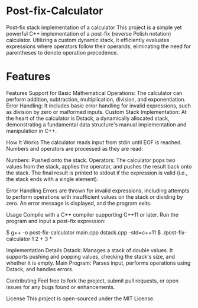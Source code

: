 # Post-fix-Calculator
Post-fix stack implementation of a calculator
This project is a simple yet powerful C++ implementation of a post-fix (reverse Polish notation) calculator. Utilizing a custom dynamic stack, it efficiently evaluates expressions where operators follow their operands, eliminating the need for parentheses to denote operation precedence.
# Features
Features
Support for Basic Mathematical Operations: The calculator can perform addition, subtraction, multiplication, division, and exponentiation.
Error Handling: It includes basic error handling for invalid expressions, such as division by zero or malformed inputs.
Custom Stack Implementation: At the heart of the calculator is Dstack, a dynamically allocated stack, demonstrating a fundamental data structure's manual implementation and manipulation in C++.

How It Works
The calculator reads input from stdin until EOF is reached. Numbers and operators are processed as they are read:

Numbers: Pushed onto the stack.
Operators: The calculator pops two values from the stack, applies the operator, and pushes the result back onto the stack.
The final result is printed to stdout if the expression is valid (i.e., the stack ends with a single element).

Error Handling
Errors are thrown for invalid expressions, including attempts to perform operations with insufficient values on the stack or dividing by zero. An error message is displayed, and the program exits.

Usage
Compile with a C++ compiler supporting C++11 or later. Run the program and input a post-fix expression:

$ g++ -o post-fix-calculator main.cpp dstack.cpp -std=c++11
$ ./post-fix-calculator
1 2 + 3 *

Implementation Details
Dstack: Manages a stack of double values. It supports pushing and popping values, checking the stack's size, and whether it is empty.
Main Program: Parses input, performs operations using Dstack, and handles errors.

Contributing
Feel free to fork the project, submit pull requests, or open issues for any bugs found or enhancements.

License
This project is open-sourced under the MIT License.
